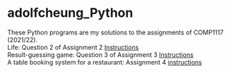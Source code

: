 # adolfcheung_Python
These Python programs are my solutions to the assignments of COMP1117 (2021/22). <br />
Life: Question 2 of Assignment 2 [Instructions](https://github.com/adolfcheung/adolfcheung_Python/files/8747339/question_2.pdf) <br />
Result-guessing game: Question 3 of Assignment 3 [Instructions](https://github.com/adolfcheung/adolfcheung_Python/files/8747345/1117B_A3_V2.pdf)<br />
A table booking system for a restaurant: Assignment 4  [instructions](https://github.com/adolfcheung/adolfcheung_Python/files/8747346/question_diffcult_2.pdf)<br />
